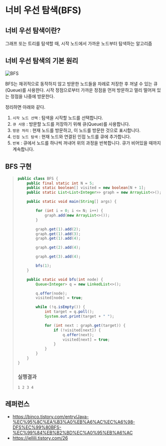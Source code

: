 # 너비 우선 탐색(BFS)

## 너비 우선 탐색이란?
그래프 또는 트리를 탐색할 때, 시작 노드에서 가까운 노드부터 탐색하는 알고리즘

## 너비 우선 탐색의 기본 원리
![BFS](https://github.com/user-attachments/assets/7616ceba-8a59-42ec-96ba-7238cc94ed90)

BFS는 재귀적으로 동작하지 않고 방문한 노드들을 차례로 저장한 후 꺼낼 수 있는 큐(Queue)를 사용한다. 시작 정점으로부터 가까운 정점을 먼저 방문하고 멀리 떨어져 있는 정점을 나중에 방문한다.

정리하면 아래와 같다.

1. `시작 노드 선택` : 탐색을 시작할 노드를 선택합니다.
2. `큐 사용` : 방문할 노드를 저장하기 위해 큐(Queue)를 사용합니다.
3. `방문 처리` : 현재 노드를 방문하고, 이 노드를 방문한 것으로 표시합니다.
4. `인접 노드 탐색` : 현재 노드와 연결된 인접 노드를 큐에 추가합니다.
5. `반복` : 큐에서 노드를 하나씩 꺼내어 위의 과정을 반복합니다. 큐가 비어있을 때까지 계속합니다.

## BFS 구현

> ```java
> public class BFS {
>     public final static int N = 5;
>     public static boolean[] visited = new boolean[N + 1];
>     public static List<List<Integer>> graph = new ArrayList<>();
> 
>     public static void main(String[] args) {
> 
>         for (int i = 0; i <= N; i++) {
>             graph.add(new ArrayList<>());
>         }
> 
>         graph.get(1).add(2);
>         graph.get(1).add(3);
>         graph.get(1).add(4);
> 
>         graph.get(2).add(4);
> 
>         graph.get(3).add(4);
> 
>         bfs(1);
>     }
> 
>     public static void bfs(int node) {
>         Queue<Integer> q = new LinkedList<>();
> 
>         q.offer(node);
>         visited[node] = true;
> 
>         while (!q.isEmpty()) {
>             int target = q.poll();
>             System.out.print(target + " ");
> 
>             for (int next : graph.get(target)) {
>                 if (!visited[next]) {
>                     q.offer(next);
>                     visited[next] = true;
>                 }
>             }
>         }
>     }
> }
> ```
> ### 실행결과
> ```
> 1 2 3 4
> ```


## 레퍼런스
- https://binco.tistory.com/entry/Java-%EC%95%8C%EA%B3%A0%EB%A6%AC%EC%A6%98-DFS%EC%99%80BFS-%EC%99%84%EB%B2%BD%EC%A0%95%EB%A6%AC
- https://jellili.tistory.com/26
